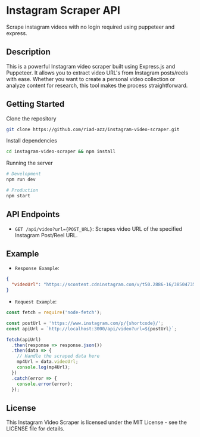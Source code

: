 # Instagram Scraper API

Scrape instagram videos with no login required using puppeteer and express.

## Description

This is a powerful Instagram video scraper built using Express.js and Puppeteer. It allows you to extract video URL's from Instagram posts/reels with ease. Whether you want to create a personal video collection or analyze content for research, this tool makes the process straightforward.

## Getting Started

Clone the repository

```bash
git clone https://github.com/riad-azz/instagram-video-scraper.git
```

Install dependencies

```bash
cd instagram-video-scraper && npm install
```

Running the server

```bash
# Development
npm run dev

# Production
npm start
```

## API Endpoints

- `GET /api/video?url={POST_URL}`: Scrapes video URL of the specified Instagram Post/Reel URL.

## Example

- `Response Example`:

```json
{
  "videoUrl": "https://scontent.cdninstagram.com/v/t50.2886-16/385047357_643...mp4?...",
}
```

- `Request Example`:

```javascript
const fetch = require('node-fetch');

const postUrl = 'https://www.instagram.com/p/{shortcode}/';
const apiUrl = `http://localhost:3000/api/video?url=${postUrl}`;

fetch(apiUrl)
  .then(response => response.json())
  .then(data => {
    // Handle the scraped data here
    mp4Url = data.videoUrl;
    console.log(mp4Url);
  })
  .catch(error => {
    console.error(error);
  });
```

## License

This Instagram Video Scraper is licensed under the MIT License - see the LICENSE file for details.
